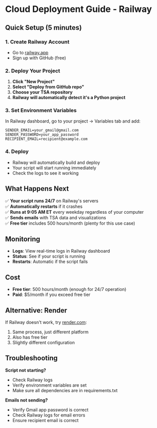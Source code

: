# Cloud Deployment Guide - Railway

## Quick Setup (5 minutes)

### 1. Create Railway Account
- Go to [railway.app](https://railway.app)
- Sign up with GitHub (free)

### 2. Deploy Your Project
1. **Click "New Project"**
2. **Select "Deploy from GitHub repo"**
3. **Choose your TSA repository**
4. **Railway will automatically detect it's a Python project**

### 3. Set Environment Variables
In Railway dashboard, go to your project → Variables tab and add:

```
SENDER_EMAIL=your_gmail@gmail.com
SENDER_PASSWORD=your_app_password
RECIPIENT_EMAIL=recipient@example.com
```

### 4. Deploy
- Railway will automatically build and deploy
- Your script will start running immediately
- Check the logs to see it working

## What Happens Next

✅ **Your script runs 24/7** on Railway's servers  
✅ **Automatically restarts** if it crashes  
✅ **Runs at 9:05 AM ET** every weekday regardless of your computer  
✅ **Sends emails** with TSA data and visualizations  
✅ **Free tier** includes 500 hours/month (plenty for this use case)  

## Monitoring

- **Logs**: View real-time logs in Railway dashboard
- **Status**: See if your script is running
- **Restarts**: Automatic if the script fails

## Cost

- **Free tier**: 500 hours/month (enough for 24/7 operation)
- **Paid**: $5/month if you exceed free tier

## Alternative: Render

If Railway doesn't work, try [render.com](https://render.com):
1. Same process, just different platform
2. Also has free tier
3. Slightly different configuration

## Troubleshooting

**Script not starting?**
- Check Railway logs
- Verify environment variables are set
- Make sure all dependencies are in requirements.txt

**Emails not sending?**
- Verify Gmail app password is correct
- Check Railway logs for email errors
- Ensure recipient email is correct 